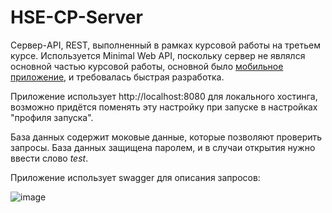 # HSE-CP-Server

Сервер-API, REST, выполненный в рамках курсовой работы на третьем курсе. Используется Minimal Web API, поскольку сервер не являлся основной частью курсовой работы, основной было [мобильное приложение](https://github.com/miamib34ch/HSE-CP-Client), и требовалась быстрая разработка. 

Приложение использует http://localhost:8080 для локального хостинга, возможно придётся поменять эту настройку при запуске в настройках "профиля запуска".

База данных содержит моковые данные, которые позволяют проверить запросы. База данных защищена паролем, и в случаи открытия нужно ввести слово *test*.

Приложение использует swagger для описания запросов: 

![image](https://github.com/miamib34ch/HSE-CP-Server/assets/77894393/52ff202b-019a-4dd6-8505-93342c34264d)


